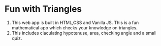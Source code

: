 # Fun with Triangles

1. This web app is built in HTML,CSS and Vanilla JS. This is a fun mathematical app which checks your knowledge on triangles. 
1. This includes claculating hypotenuse, area, checking angle and a small quiz.
